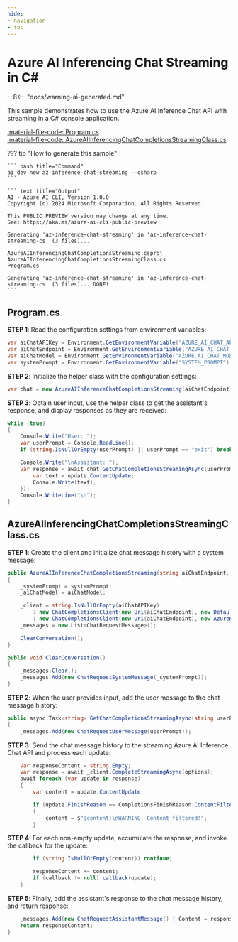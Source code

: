 ```yaml
---
hide:
- navigation
- toc
---
```

# Azure AI Inferencing Chat Streaming in C\#

--8<-- "docs/warning-ai-generated.md"

This sample demonstrates how to use the Azure AI Inference Chat API with streaming in a C# console application.

[:material-file-code: Program.cs](https://raw.githubusercontent.com/robch/book-of-ai/main/docs/samples/az-inference-chat-streaming-cs/Program.cs)  
[:material-file-code: AzureAIInferencingChatCompletionsStreamingClass.cs](https://raw.githubusercontent.com/robch/book-of-ai/main/docs/samples/az-inference-chat-streaming-cs/AzureAIInferencingChatCompletionsStreamingClass.cs)  

??? tip "How to generate this sample"

    ``` bash title="Command"
    ai dev new az-inference-chat-streaming --csharp
    ```

    ``` text title="Output"
    AI - Azure AI CLI, Version 1.0.0
    Copyright (c) 2024 Microsoft Corporation. All Rights Reserved.

    This PUBLIC PREVIEW version may change at any time.
    See: https://aka.ms/azure-ai-cli-public-preview

    Generating 'az-inference-chat-streaming' in 'az-inference-chat-streaming-cs' (3 files)...

    AzureAIInferencingChatCompletionsStreaming.csproj
    AzureAIInferencingChatCompletionsStreamingClass.cs
    Program.cs

    Generating 'az-inference-chat-streaming' in 'az-inference-chat-streaming-cs' (3 files)... DONE!
    ```


## Program.cs

**STEP 1**: Read the configuration settings from environment variables:

``` csharp title="Program.cs"
var aiChatAPIKey = Environment.GetEnvironmentVariable("AZURE_AI_CHAT_API_KEY") ?? "<insert your OpenAI API key here>";
var aiChatEndpoint = Environment.GetEnvironmentVariable("AZURE_AI_CHAT_ENDPOINT") ?? "<insert your OpenAI endpoint here>";
var aiChatModel = Environment.GetEnvironmentVariable("AZURE_AI_CHAT_MODEL"); // null is fine
var systemPrompt = Environment.GetEnvironmentVariable("SYSTEM_PROMPT") ?? "You are a helpful AI assistant.";
```

**STEP 2**: Initialize the helper class with the configuration settings:

``` csharp title="Program.cs"
var chat = new AzureAIInferenceChatCompletionsStreaming(aiChatEndpoint, aiChatAPIKey, aiChatModel, systemPrompt);
```

**STEP 3**: Obtain user input, use the helper class to get the assistant's response, and display responses as they are received:

``` csharp title="Program.cs"
while (true)
{
    Console.Write("User: ");
    var userPrompt = Console.ReadLine();
    if (string.IsNullOrEmpty(userPrompt) || userPrompt == "exit") break;

    Console.Write("\nAssistant: ");
    var response = await chat.GetChatCompletionsStreamingAsync(userPrompt, update => {
        var text = update.ContentUpdate;
        Console.Write(text);
    });
    Console.WriteLine("\n");
}
```

## AzureAIInferencingChatCompletionsStreamingClass.cs

**STEP 1**: Create the client and initialize chat message history with a system message:

``` csharp title="AzureAIInferencingChatCompletionsStreamingClass.cs"
public AzureAIInferenceChatCompletionsStreaming(string aiChatEndpoint, string aiChatAPIKey, string? aiChatModel, string systemPrompt)
{
    _systemPrompt = systemPrompt;
    _aiChatModel = aiChatModel;

    _client = string.IsNullOrEmpty(aiChatAPIKey)
        ? new ChatCompletionsClient(new Uri(aiChatEndpoint), new DefaultAzureCredential())
        : new ChatCompletionsClient(new Uri(aiChatEndpoint), new AzureKeyCredential(aiChatAPIKey));
    _messages = new List<ChatRequestMessage>();

    ClearConversation();
}

public void ClearConversation()
{
    _messages.Clear();
    _messages.Add(new ChatRequestSystemMessage(_systemPrompt));
}
```

**STEP 2**: When the user provides input, add the user message to the chat message history:

``` csharp title="AzureAIInferencingChatCompletionsStreamingClass.cs"
public async Task<string> GetChatCompletionsStreamingAsync(string userPrompt, Action<StreamingChatCompletionsUpdate>? callback = null)
{
    _messages.Add(new ChatRequestUserMessage(userPrompt));
```

**STEP 3**: Send the chat message history to the streaming Azure AI Inference Chat API and process each update:

``` csharp title="AzureAIInferencingChatCompletionsStreamingClass.cs"
    var responseContent = string.Empty;
    var response = await _client.CompleteStreamingAsync(options);
    await foreach (var update in response)
    {
        var content = update.ContentUpdate;

        if (update.FinishReason == CompletionsFinishReason.ContentFiltered)
        {
            content = $"{content}\nWARNING: Content filtered!";
        }
```

**STEP 4**: For each non-empty update, accumulate the response, and invoke the callback for the update:

``` csharp title="AzureAIInferencingChatCompletionsStreamingClass.cs"
        if (string.IsNullOrEmpty(content)) continue;

        responseContent += content;
        if (callback != null) callback(update);
    }
```

**STEP 5**: Finally, add the assistant's response to the chat message history, and return response:

``` csharp title="AzureAIInferencingChatCompletionsStreamingClass.cs"
    _messages.Add(new ChatRequestAssistantMessage() { Content = responseContent });
    return responseContent;
}
```
